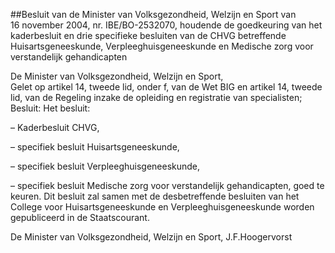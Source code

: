 <meta http-equiv='Content-Type' content='text/html; charset=utf-8' />

##Besluit van de Minister van Volksgezondheid, Welzijn en Sport van 16 november 2004, nr. IBE/BO-2532070, houdende de goedkeuring van het kaderbesluit en drie specifieke besluiten van de CHVG betreffende Huisartsgeneeskunde, Verpleeghuisgeneeskunde en Medische zorg voor verstandelijk gehandicapten

De Minister van Volksgezondheid, Welzijn en Sport,  
Gelet op artikel 14, tweede lid, onder f, van de Wet BIG en artikel 14, tweede lid, van de Regeling inzake de opleiding en registratie van specialisten;
Besluit:     Het besluit: 

– Kaderbesluit CHVG,  

– specifiek besluit Huisartsgeneeskunde,  

– specifiek besluit Verpleeghuisgeneeskunde,  

– specifiek besluit Medische zorg voor verstandelijk gehandicapten,   goed te keuren.     Dit besluit zal samen met de desbetreffende besluiten van het College voor Huisartsgeneeskunde en Verpleeghuisgeneeskunde worden gepubliceerd in de Staatscourant.   

De 
Minister van Volksgezondheid, Welzijn en Sport, 
J.F.Hoogervorst    

